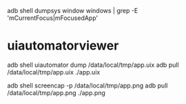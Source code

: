 adb shell dumpsys window windows | grep -E 'mCurrentFocus|mFocusedApp'

# uiautomatorviewer
adb shell uiautomator dump /data/local/tmp/app.uix
adb pull /data/local/tmp/app.uix ./app.uix

adb shell screencap -p /data/local/tmp/app.png
adb pull /data/local/tmp/app.png ./app.png
